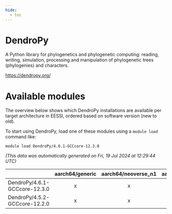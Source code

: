 ```yaml
---
hide:
  - toc
---
```


DendroPy
========


A Python library for phylogenetics and phylogenetic computing: reading, writing, simulation, processing and manipulation of phylogenetic trees (phylogenies) and characters.

https://dendropy.org/
# Available modules


The overview below shows which DendroPy installations are available per target architecture in EESSI, ordered based on software version (new to old).

To start using DendroPy, load one of these modules using a `module load` command like:

```shell
module load DendroPy/4.6.1-GCCcore-12.3.0
```

*(This data was automatically generated on Fri, 19 Jul 2024 at 12:29:44 UTC)*  

| |aarch64/generic|aarch64/neoverse_n1|aarch64/neoverse_v1|x86_64/generic|x86_64/amd/zen2|x86_64/amd/zen3|x86_64/intel/haswell|x86_64/intel/skylake_avx512|
| :---: | :---: | :---: | :---: | :---: | :---: | :---: | :---: | :---: |
|DendroPy/4.6.1-GCCcore-12.3.0|x|x|x|x|x|x|x|x|
|DendroPy/4.5.2-GCCcore-12.2.0|x|x|x|x|x|x|x|x|

